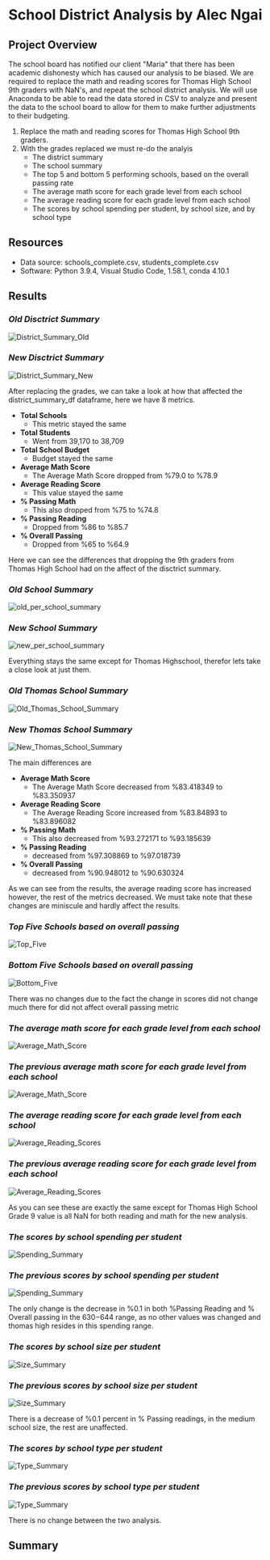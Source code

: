 # School District Analysis by Alec Ngai
## Project Overview

The school board has notified our client "Maria" that there has been academic dishonesty which has caused our analysis to be biased. We are required to replace the math and reading scores for Thomas High School 9th graders with NaN's, and repeat the school district analysis. We will use Anaconda to be able to read the data stored in CSV to analyze and present the data to the school board to allow for them to make further adjustments to their budgeting. 

1. Replace the math and reading scores for Thomas High School 9th graders. 
2. With the grades replaced we must re-do the analyis
    - The district summary
    - The school summary
    - The top 5 and bottom 5 performing schools, based on the overall passing rate
    - The average math score for each grade level from each school
    - The average reading score for each grade level from each school
    - The scores by school spending per student, by school size, and by school type

## Resources
- Data source: schools_complete.csv, students_complete.csv
- Software: Python 3.9.4, Visual Studio Code, 1.58.1, conda 4.10.1

## Results

### ***Old Disctrict Summary*** 
![District_Summary_Old](https://github.com/alecngai/04-School_District_Analysis/blob/main/Resources/old_district_summary_df.png)

### ***New Disctrict Summary*** 

![District_Summary_New](https://github.com/alecngai/04-School_District_Analysis/blob/main/Resources/new_district_summary_df.png)

After replacing the grades, we can take a look at how that affected the district_summary_df dataframe, here we have 8 metrics.
- **Total Schools**
    - This metric stayed the same
- **Total Students**
    - Went from 39,170 to 38,709
- **Total School Budget**
    - Budget stayed the same
- **Average Math Score**
    - The Average Math Score dropped from %79.0 to %78.9
- **Average Reading Score**
    - This value stayed the same
- **% Passing Math**
    - This also dropped from %75 to %74.8
- **% Passing Reading**
    - Dropped from %86 to %85.7 
- **% Overall Passing**
    - Dropped from %65 to %64.9

Here we can see the differences that dropping the 9th graders from Thomas High School had on the affect of the disctrict summary. 

### ***Old School Summary*** 
![old_per_school_summary](https://github.com/alecngai/04-School_District_Analysis/blob/main/Resources/old_per_school_summary_df.png)

### ***New School Summary*** 

![new_per_school_summary](https://github.com/alecngai/04-School_District_Analysis/blob/main/Resources/new_per_school_summary_df.png)

Everything stays the same except for Thomas Highschool, therefor lets take a close look at just them.

### ***Old Thomas School Summary*** 
![Old_Thomas_School_Summary](https://github.com/alecngai/04-School_District_Analysis/blob/main/Resources/Old_Thomas_School_Summary.png)

### ***New Thomas School Summary*** 

![New_Thomas_School_Summary](https://github.com/alecngai/04-School_District_Analysis/blob/main/Resources/New_Thomas_School_Summary.png)

The main differences are 

- **Average Math Score**
    - The Average Math Score decreased from %83.418349 to %83.350937
- **Average Reading Score**
    - The Average Reading Score increased from %83.84893 to %83.896082
- **% Passing Math**
    - This also decreased from %93.272171 to %93.185639 
- **% Passing Reading**
    - decreased from %97.308869 to %97.018739
- **% Overall Passing**
    - decreased from %90.948012 to %90.630324

As we can see from the results, the average reading score has increased however, the rest of the metrics decreased. We must take note that these changes are miniscule and hardly affect the results. 

### ***Top Five Schools based on overall passing*** 
![Top_Five](https://github.com/alecngai/04-School_District_Analysis/blob/main/Resources/top_five.png)

### ***Bottom Five Schools based on overall passing*** 

![Bottom_Five](https://github.com/alecngai/04-School_District_Analysis/blob/main/Resources/bottom_five.png)

There was no changes due to the fact the change in scores did not change much there for did not affect overall passing metric

### ***The average math score for each grade level from each school*** 

![Average_Math_Score](https://github.com/alecngai/04-School_District_Analysis/blob/main/Resources/Average_Math_Scores.png)

### ***The previous average math score for each grade level from each school*** 

![Average_Math_Score](https://github.com/alecngai/04-School_District_Analysis/blob/main/Resources/Old_Average_Math_Scores.png)

### ***The average reading score for each grade level from each school*** 

![Average_Reading_Scores](https://github.com/alecngai/04-School_District_Analysis/blob/main/Resources/Average_Reading_Scores.png)

### ***The previous average reading score for each grade level from each school*** 

![Average_Reading_Scores](https://github.com/alecngai/04-School_District_Analysis/blob/main/Resources/Old_Average_Reading_Scores.png)

As you can see these are exactly the same except for Thomas High School Grade 9 value is all NaN for both reading and math for the new analysis. 

### ***The scores by school spending per student*** 

![Spending_Summary](https://github.com/alecngai/04-School_District_Analysis/blob/main/Resources/Spending_Summary.png)


### ***The previous scores by school spending per student*** 

![Spending_Summary](https://github.com/alecngai/04-School_District_Analysis/blob/main/Resources/Old_Spending_Summary.png)

The only change is the decrease in %0.1 in both %Passing Reading and % Overall passing in the $630-$644 range, as no other values was changed and thomas high resides in this spending range. 

### ***The scores by school size per student*** 

![Size_Summary](https://github.com/alecngai/04-School_District_Analysis/blob/main/Resources/Size_Summary.png)

### ***The previous scores by school size per student*** 

![Size_Summary](https://github.com/alecngai/04-School_District_Analysis/blob/main/Resources/Old_Size_Summary.png)

There is a decrease of %0.1 percent in % Passing readings, in the medium school size, the rest are unaffected.

### ***The scores by school type per student*** 

![Type_Summary](https://github.com/alecngai/04-School_District_Analysis/blob/main/Resources/Type_Summary.png)


### ***The previous scores by school type per student*** 

![Type_Summary](https://github.com/alecngai/04-School_District_Analysis/blob/main/Resources/Old_Type_Summary.png)

There is no change between the two analysis. 

## Summary